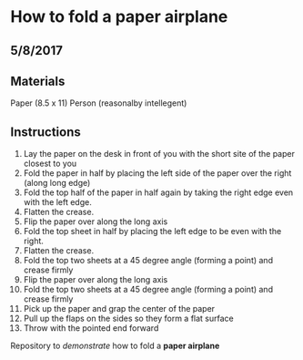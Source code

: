 # How to fold a paper airplane
## 5/8/2017

## Materials
Paper (8.5 x 11)
Person (reasonalby intellegent)

## Instructions
1. Lay the paper on the desk in front of you with the short site of the paper closest to you
1. Fold the paper in half by placing the left side of the paper over the right (along long edge)
1. Fold the top half of the paper in half again by taking the right edge even with the left edge.
1. Flatten the crease.
1. Flip the paper over along the long axis
1. Fold the top sheet in half by placing the left edge to be even with the right.
1. Flatten the crease.
1. Fold the top two sheets at a 45 degree angle (forming a point) and crease firmly
1. Flip  the paper over along the long axis
1. Fold the top two sheets at a 45 degree angle (forming a point) and crease firmly
1. Pick up the paper and grap the center of the paper
1. Pull up the flaps on the sides so they form a flat surface
1. Throw with the pointed end forward

Repository to *demonstrate* how to fold a **paper airplane**
